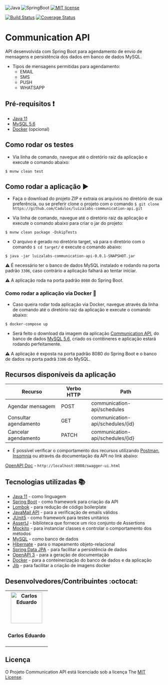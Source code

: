 ![Java](https://img.shields.io/badge/-Java-333333?style=flat&logo=Java&logoColor=007396)
![SpringBoot](https://img.shields.io/badge/-Spring%20Boot-333333?style=flat&logo=spring-boot)
[![MIT license](https://img.shields.io/badge/License-MIT-blue.svg)](https://github.com/Cadulox/luizalabs-communication-api/blob/main/LICENSE)

[![Build Status](https://app.travis-ci.com/Cadulox/luizalabs-communication-api.svg?branch=main)](https://app.travis-ci.com/Cadulox/luizalabs-communication-api)
[![Coverage Status](https://coveralls.io/repos/github/Cadulox/luizalabs-communication-api/badge.svg?branch=main)](https://coveralls.io/github/Cadulox/luizalabs-communication-api?branch=main)

# Communication API

API desenvolvida com Spring Boot para agendamento de envio de mensagens e persistência dos dados em banco de dados MySQL.

- Tipos de mensagens permitidas para agendamento:
	- EMAIL
	- SMS
	- PUSH
	- WHATSAPP

## Pré-requisitos :exclamation:
- [Java 11](https://www.oracle.com/br/java/technologies/javase-jdk11-downloads.html)
- [MySQL 5.6](https://www.mysql.com/)
- [Docker](https://www.docker.com/) (opcional)

## Como rodar os testes
- Via linha de comando, navegue até o diretório raiz da aplicação e execute o comando abaixo:
```
$ mvnw clean test
```

## Como rodar a aplicação :arrow_forward:
- Faça o download do projeto ZIP e extraia os arquivos no diretório de sua preferência, ou se preferir clone o projeto com o comando `$ git clone https://github.com/Cadulox/luizalabs-communication-api.git`

- Via linha de comando, navegue até o diretório raiz da aplicação e execute o comando abaixo para criar o jar do projeto:
```
$ mvnw clean package -DskipTests
```
- O arquivo é gerado no diretório target, vá para o diretório com o comando `$ cd target/` e execute o comando abaixo:
```
$ java -jar luizalabs-communication-api-0.0.1-SNAPSHOT.jar
```
:warning: É necessário ter o banco de dados MySQL instalado e rodando na porta padrão `3306`, caso contrário a aplicação falhará ao tentar iniciar.

:warning: A aplicação roda na porta padrão `8080` do Spring Boot.

### Como rodar a aplicação via Docker :whale:
- Caso queira rodar toda aplicação via Docker, navegue através da linha de comando até o diretório raiz da aplicação e execute o comando abaixo:
```
$ docker-compose up
```
- Será feito o download da imagem da aplicação [Communication API](https://hub.docker.com/r/cadulox/luizalabs-communication-api), do banco de dados [MySQL 5.6](https://hub.docker.com/_/mysql), criado os contêineres e aplicação estará rodando perfeitamente.

:warning: A aplicação é exposta na porta padrão 8080 do Spring Boot e o banco de dados na porta padrã `3306` do MySQL.

## Recursos disponíveis da aplicação
Recurso | Verbo HTTP | Path
------- | ---------- | ----
Agendar mensagem | POST | communication-api/schedules
Consultar agendamento | GET | communication-api/schedules/{id}
Cancelar agendamento | PATCH | communication-api/schedules/{id}

- É possível verificar o comportamento dos recursos utilizando [Postman](https://www.postman.com/), [Insomnia](https://insomnia.rest/) ou através da documentação da API no link abaixo:

[OpenAPI Doc](http://localhost:8080/swagger-ui.html) - `http://localhost:8080/swagger-ui.html`


## Tecnologias utilizadas :books:
- [Java 11](https://www.oracle.com/br/java/technologies/javase-jdk11-downloads.html) - como linguagem
- [Spring Boot](https://spring.io/projects/spring-boot) - como framework para criação da API
- [Lombok](https://projectlombok.org/) - para redução de código boilerplate
- [JavaMail API](https://javaee.github.io/javamail/) - para a verificação de emails válidos
- [JUnit5](https://junit.org/junit5/) - como framework para testes unitários
- [AssertJ](https://assertj.github.io/doc/) - biblioteca que fornece um rico conjunto de Assertions
- [Mockito](https://site.mockito.org/) - para instanciar classes e controlar o comportamento dos métodos
- [MySQL](https://www.mysql.com/) - como banco de dados
- [Hibernate](https://hibernate.org/) - para o mapeamento objeto-relacional
- [Spring Data JPA](https://spring.io/projects/spring-data-jpa) - para facilitar a persistência de dados
- [OpenAPI 3](https://springdoc.org/) - para a geração de documentação
- [Docker](https://www.docker.com/) - para a conteinerização do banco de dados e da aplicação
- [Jib](https://github.com/GoogleContainerTools/jib) - para facilitar a criação de imagens docker

## Desenvolvedores/Contribuintes :octocat:
<table>
  <tr>
    <th> <a href="https://www.linkedin.com/in/carlos-eduardo-lourenco/" target="_blank"> <img src="https://avatars0.githubusercontent.com/u/47247399?s=400&u=7cd0dfdda5675f65a36e1dc75aa8b4ea3343ed98&v=4" width="100"
	alt="Carlos Eduardo"></a> </th>
  </tr>
  <tr>
    <td><h4> Carlos Eduardo </h4></td>
  </tr>  
</table>

## Licença

O Projeto Communication API está licenciado sob a licença The [MIT License](https://opensource.org/licenses/MIT).
